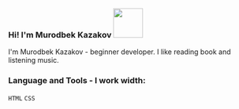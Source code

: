### Hi! I'm Murodbek Kazakov <img src="https://media1.giphy.com/media/gM5qFksULw54NMWyry/giphy.gif?cid=ecf05e472ardubi0yb917euto9apm6q0rhcb60dde1y2oz1g&rid=giphy.gif&ct=s" width="60">
I'm Murodbek Kazakov - beginner developer. I like reading book and listening music.
### Language and Tools - I work width:
<code>HTML</code> <code>CSS</code>
